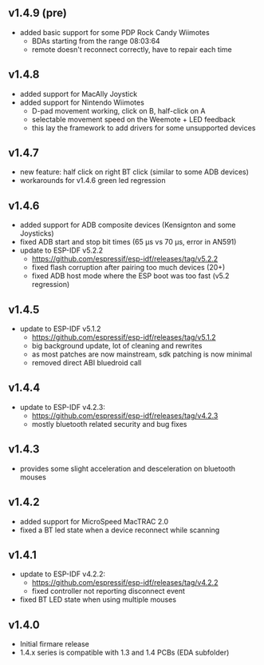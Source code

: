 ## v1.4.9 (pre)
- added basic support for some PDP Rock Candy Wiimotes
	- BDAs starting from the range 08:03:64
	- remote doesn't reconnect correctly, have to repair each time

## v1.4.8
- added support for MacAlly Joystick
- added support for Nintendo Wiimotes
	- D-pad movement working, click on B, half-click on A
	- selectable movement speed on the Weemote + LED feedback
	- this lay the framework to add drivers for some unsupported devices

## v1.4.7
- new feature: half click on right BT click (similar to some ADB devices)
- workarounds for v1.4.6 green led regression

## v1.4.6
- added support for ADB composite devices (Kensignton and some Joysticks)
- fixed ADB start and stop bit times (65 µs vs 70 µs, error in AN591)
- update to ESP-IDF v5.2.2
	- https://github.com/espressif/esp-idf/releases/tag/v5.2.2
	- fixed flash corruption after pairing too much devices (20+)
	- fixed ADB host mode where the ESP boot was too fast (v5.2 regression)

## v1.4.5
- update to ESP-IDF v5.1.2
	- https://github.com/espressif/esp-idf/releases/tag/v5.1.2
	- big background update, lot of cleaning and rewrites
	- as most patches are now mainstream, sdk patching is now minimal
	- removed direct ABI bluedroid call

## v1.4.4
- update to ESP-IDF v4.2.3:
	- https://github.com/espressif/esp-idf/releases/tag/v4.2.3
	- mostly bluetooth related security and bug fixes

## v1.4.3
- provides some slight acceleration and desceleration on bluetooth mouses

## v1.4.2
- added support for MicroSpeed MacTRAC 2.0
- fixed a BT led state when a device reconnect while scanning

## v1.4.1
- update to ESP-IDF v4.2.2:
	- https://github.com/espressif/esp-idf/releases/tag/v4.2.2
	- fixed controller not reporting disconnect event
- fixed BT LED state when using multiple mouses

## v1.4.0
- Initial firmare release
- 1.4.x series is compatible with 1.3 and 1.4 PCBs (EDA subfolder)

